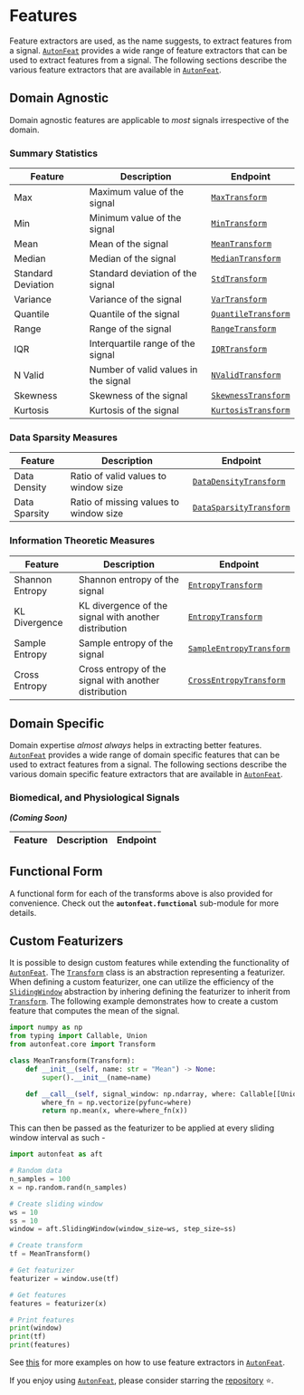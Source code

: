 # Features

Feature extractors are used, as the name suggests, to extract features from a signal. [`AutonFeat`](../index.md) provides a wide range of feature extractors that can be used to extract features from a signal. The following sections describe the various feature extractors that are available in [`AutonFeat`](../index.md).

## Domain Agnostic

Domain agnostic features are applicable to *most* signals irrespective of the domain.

### Summary Statistics

| Feature | Description | Endpoint |
| --- | --- | --- |
| Max | Maximum value of the signal | [`MaxTransform`](common/max_transform.md) |
| Min | Minimum value of the signal | [`MinTransform`](common/min_transform.md) |
| Mean | Mean of the signal | [`MeanTransform`](common/mean_transform.md) |
| Median | Median of the signal | [`MedianTransform`](common/median_transform.md) |
| Standard Deviation | Standard deviation of the signal | [`StdTransform`](common/std_transform.md) |
| Variance | Variance of the signal | [`VarTransform`](common/var_transform.md) |
| Quantile | Quantile of the signal | [`QuantileTransform`](common/quantile_transform.md) |
| Range | Range of the signal | [`RangeTransform`](common/range_transform.md) |
| IQR | Interquartile range of the signal | [`IQRTransform`](common/iqr_transform.md) |
| N Valid | Number of valid values in the signal | [`NValidTransform`](common/n_valid_transform.md) |
| Skewness | Skewness of the signal | [`SkewnessTransform`](common/skewness_transform.md) |
| Kurtosis | Kurtosis of the signal | [`KurtosisTransform`](common/kurtosis_transform.md) |

### Data Sparsity Measures

| Feature | Description | Endpoint |
| --- | --- | --- |
| Data Density | Ratio of valid values to window size | [`DataDensityTransform`](common/data_density_transform.md) |
| Data Sparsity | Ratio of missing values to window size | [`DataSparsityTransform`](common/data_sparsity_transform.md) |

### Information Theoretic Measures

| Feature | Description | Endpoint |
| --- | --- | --- |
| Shannon Entropy | Shannon entropy of the signal | [`EntropyTransform`](common/entropy_transform.md) |
| KL Divergence | KL divergence of the signal with another distribution | [`EntropyTransform`](common/entropy_transform.md) |
| Sample Entropy | Sample entropy of the signal | [`SampleEntropyTransform`](common/sample_entropy_transform.md) |
| Cross Entropy | Cross entropy of the signal with another distribution | [`CrossEntropyTransform`](common/cross_entropy_transform.md) |

## Domain Specific

Domain expertise *almost always* helps in extracting better features. [`AutonFeat`](../index.md) provides a wide range of domain specific features that can be used to extract features from a signal. The following sections describe the various domain specific feature extractors that are available in [`AutonFeat`](../index.md).

### Biomedical, and Physiological Signals

***(Coming Soon)***

| Feature | Description | Endpoint |
| --- | --- | --- |


## Functional Form

A functional form for each of the transforms above is also provided for convenience. Check out the **`autonfeat.functional`** sub-module for more details.

## Custom Featurizers

It is possible to design custom features while extending the functionality of [`AutonFeat`](../index.md). The [`Transform`](core/transform.md) class is an abstraction representing a featurizer. When defining a custom featurizer, one can utilize the efficiency of the [`SlidingWindow`](core/fixed_window.md) abstraction by inhering defining the featurizer to inherit from [`Transform`](core/transform.md). The following example demonstrates how to create a custom feature that computes the mean of the signal.

```python
import numpy as np
from typing import Callable, Union
from autonfeat.core import Transform

class MeanTransform(Transform):
    def __init__(self, name: str = "Mean") -> None:
        super().__init__(name=name)

    def __call__(self, signal_window: np.ndarray, where: Callable[[Union[int, float, np.int_, np.float_]], Union[bool, np.bool_]] = lambda x: not np.isnan(x)) -> Union[np.float_, np.int_]:
        where_fn = np.vectorize(pyfunc=where)
        return np.mean(x, where=where_fn(x))
```

This can then be passed as the featurizer to be applied at every sliding window interval as such - 

```python
import autonfeat as aft

# Random data
n_samples = 100
x = np.random.rand(n_samples)

# Create sliding window
ws = 10
ss = 10
window = aft.SlidingWindow(window_size=ws, step_size=ss)

# Create transform
tf = MeanTransform()

# Get featurizer
featurizer = window.use(tf)

# Get features
features = featurizer(x)

# Print features
print(window)
print(tf)
print(features)
```

See [this](../tutorials/tutorials.md) for more examples on how to use feature extractors in [`AutonFeat`](../index.md).


If you enjoy using [`AutonFeat`](../index.md), please consider starring the [repository](https://github.com/autonlab/AutonFeat) ⭐️.